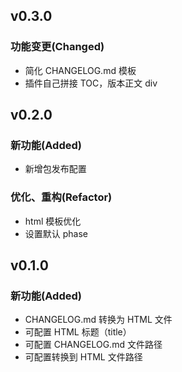 
<!-- ## unreleased / vX.Y.Z    -->
<!-- ### 新功能(Added)           -->
<!-- ### 缺陷修复(Fixed)          -->
<!-- ### 功能变更(Changed)        -->
<!-- ### 优化、重构(Refactor)      -->
<!-- ### 即将废弃功能(Deprecated)  -->
<!-- ### 已废弃功能(Removed)      -->
<!-- ### 安全问题修复(Security)    -->

## v0.3.0
### 功能变更(Changed)
- 简化 CHANGELOG.md 模板
- 插件自己拼接 TOC，版本正文 div

## v0.2.0
### 新功能(Added)
- 新增包发布配置
### 优化、重构(Refactor)
- html 模板优化
- 设置默认 phase


## v0.1.0
### 新功能(Added)
- CHANGELOG.md 转换为 HTML 文件
- 可配置 HTML 标题（title）
- 可配置 CHANGELOG.md 文件路径
- 可配置转换到 HTML 文件路径
